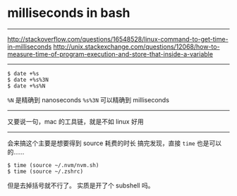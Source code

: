 # milliseconds in bash

---

http://stackoverflow.com/questions/16548528/linux-command-to-get-time-in-milliseconds
http://unix.stackexchange.com/questions/12068/how-to-measure-time-of-program-execution-and-store-that-inside-a-variable

---

```
$ date +%s
$ date +%s%3N
$ date +%s%N
```

`%N` 是精确到 nanoseconds
`%s%3N` 可以精确到 milliseconds

---

又要说一句，mac 的工具链，就是不如 linux 好用

---

会来搞这个主要是想要得到 source 耗费的时长
搞完发现，直接 `time` 也是可以的……

```
$ time (source ~/.nvm/nvm.sh)
$ time (source ~/.zshrc)
```

但是去掉括号就不行了。
实质是开了个 subshell 吗。
